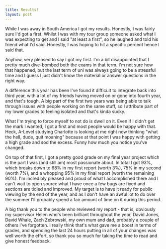 ```yaml
---
title: Results!
layout: post
---
```

While I was away in South America I got my results. Honestly, I was fairly sure I'd got a first. Whilst I was with my tour group someone asked what I was expecting to get and I said "at least a first", so he laughed and told his friend what I'd said. Honestly, I was hoping to hit a specific percent hence I said that.

Anyhow, very pleased to say I got my first. I'm a bit disappointed that I pretty much dive-bombed both the exams in that term. I'm not sure how that happened, but the last term of uni was always going to be a stressful time and I guess I just didn't know the material or answer questions in the right way. 

A difference this year has been I've found it difficult to integrate back into third year, with a lot of my friends having moved on or gone into fourth year, and that's tough. A big part of the first two years was being able to talk through issues with people working on the same stuff, so I attribute part of my lower grades to feeling isolated and that's kinda sucky.

What I'm trying to force myself to not do is dwell on it. Even if I didn't get the mark I wanted, I got a first and most people would be happy with that. Heck, A-Level studying Charlotte is looking at me right now thinking "what the hell, dude, quit moaning" because at that point I was happy with getting a high grade and sod the excess. Funny how much you notice you've changed.

On top of that first, I got a pretty good grade on my final year project which is the part I was (and still am) most passionate about. In total I got 93%, which breaks down to 68% in my first report (worth 3%), 75% in my second (worth 7%), and a whopping 95% in my final report (worth the remaining 90%). I'm incredibly pleased and proud of what I accomplished there and I can't wait to open source what I have once a few bugs are fixed and sections are tidied and improved. My target is to have it ready for public viewing by the end of the year, and as I don't have an awful lot to do over the summer I'll probably spend a fair amount of time on it during this period.

A big thank you to the people who reviewed my report - that is, obviously my supervisor Helen who's been brilliant throughout the year, David Jones, David Whale, Zach Zebrowski, my own mum and dad, probably a couple of others I've forgotten. I really think that's what gave me a boost in terms of grades, and spending the last 24 hours putting in all of your changes was well worth the effort, so thank you so much for taking the time to read and give honest feedback.
